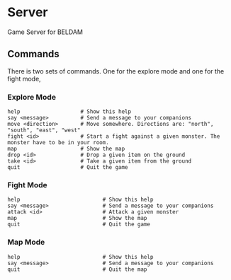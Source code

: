 # Server

Game Server for BELDAM

## Commands

There is two sets of commands. One for the explore mode and one for the fight mode,

### Explore Mode

```
help                   # Show this help
say <message>          # Send a message to your companions
move <direction>       # Move somewhere. Directions are: "north", "south", "east", "west"
fight <id>             # Start a fight against a given monster. The monster have to be in your room.
map                    # Show the map
drop <id>              # Drop a given item on the ground
take <id>              # Take a given item from the ground
quit                   # Quit the game
```

### Fight Mode

```
help                          # Show this help
say <message>                 # Send a message to your companions
attack <id>                   # Attack a given monster
map                           # Show the map
quit                          # Quit the game
```

### Map Mode

```
help                          # Show this help
say <message>                 # Send a message to your companions
quit                          # Quit the map
```
